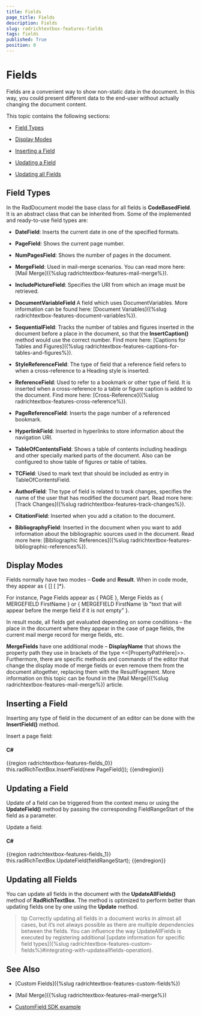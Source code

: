 ```yaml
---
title: Fields
page_title: Fields
description: Fields
slug: radrichtextbox-features-fields
tags: fields
published: True
position: 0
---
```


# Fields



Fields are a convenient way to show non-static data in the document. In this way, you could present different data to the end-user without actually changing the document content.
      

This topic contains the following sections:

* [Field Types](#field-types)

* [Display Modes](#display-modes)

* [Inserting a Field](#inserting-a-field)

* [Updating a Field](#updating-a-field)

* [Updating all Fields](#updating-all-fields)

## Field Types

In the RadDocument model the base class for all fields is __CodeBasedField__. It is an abstract class that can be inherited from. Some of the implemented and ready-to-use field types are:

* __DateField__: Inserts the current date in one of the specified formats.
            

* __PageField__: Shows the current page number.
            

* __NumPagesField__: Shows the number of pages in the document.
            

* __MergeField__: Used in mail-merge scenarios. You can read more here: [Mail Merge]({%slug radrichtextbox-features-mail-merge%}).
            

* __IncludePictureField__: Specifies the URI from which an image must be retrieved.
            

* __DocumentVariableField__ А field which uses DocumentVariables. More information can be found here: [Document Variables]({%slug radrichtextbox-features-document-variables%}).
            

* __SequentialField__: Tracks the number of tables and figures inserted in the document before a place in the document, so that the __InsertCaption()__ method would use the correct number. Find more here: [Captions for Tables and Figures]({%slug radrichtextbox-features-captions-for-tables-and-figures%}).
            

* __StyleReferenceField__: The type of field that a reference field refers to when a cross-reference to a Heading style is inserted.
            

* __ReferenceField__: Used to refer to a bookmark or other type of field. It is inserted when a cross-reference to a table or figure caption is added to the document. Find more here: [Cross-Reference]({%slug radrichtextbox-features-cross-reference%}).
            

* __PageReferenceField__: Inserts the page number of a referenced bookmark.
            

* __HyperlinkField__: Inserted in hyperlinks to store information about the navigation URI.
            

* __TableOfContentsField__: Shows a table of contents including headings and other specially marked parts of the document. Also can be configured to show table of figures or table of tables.
            

* __TCField__: Used to mark text that should be included as entry in TableOfContentsField. 
            

* __AuthorField__: The type of field is related to track changes, specifies the name of the user that has modified the document part. Read more here: [Track Changes]({%slug radrichtextbox-features-track-changes%}).
            

* __CitationField__: Inserted when you add a citation to the document.
            

* __BibliographyField__: Inserted in the document when you want to add information about the bibliographic sources used in the document. Read more here: [Bibliographic References]({%slug radrichtextbox-features-bibliographic-references%}).
            

## Display Modes

Fields normally have two modes – __Code__ and __Result__. When in code mode, they appear as {<FieldTypeName> [<field parameter>] [<switch> <switch parameter>]*}.
        

For instance, Page Fields appear as { PAGE }, Merge Fields as { MERGEFIELD FirstName } or { MERGEFIELD FirstName \b "text that will appear before the merge field if it is not empty" }.
        

In result mode, all fields get evaluated depending on some conditions – the place in the document where they appear in the case of page fields, the current mail merge record for merge fields, etc.

__MergeFields__ have one additional mode – __DisplayName__ that shows the property path they use in brackets of the type <<[PropertyPathHere]>>. Furthermore, there are specific methods and commands of the editor that change the display mode of merge fields or even remove them from the document altogether, replacing them with the ResultFragment. More information on this topic can be found in the [Mail Merge]({%slug radrichtextbox-features-mail-merge%}) article.
        

## Inserting a Field

Inserting any type of field in the document of an editor can be done with the __InsertField()__ method.
        

Insert a page field:

#### __C#__

{{region radrichtextbox-features-fields_0}}
    this.radRichTextBox.InsertField(new PageField());
{{endregion}}

## Updating a Field

Update of a field can be triggered from the context menu or using the __UpdateField()__ method by passing the corresponding FieldRangeStart of the field as a parameter.
        

Update a field:

#### __C#__

{{region radrichtextbox-features-fields_1}}
    this.radRichTextBox.UpdateField(fieldRangeStart);
{{endregion}}

## Updating all Fields

You can update all fields in the document with the __UpdateAllFields()__ method of __RadRichTextBox__. The method is optimized to perform better than updating fields one by one using the __Update__ method.
        
>tip Correctly updating all fields in a document works in almost all cases, but it’s not always possible as there are multiple dependencies between the fields. You can influence the way UpdateAllFields is executed by registering additional [update information for specific field types]({%slug radrichtextbox-features-custom-fields%}#integrating-with-updateallfields-operation).


## See Also

 * [Custom Fields]({%slug radrichtextbox-features-custom-fields%})

 * [Mail Merge]({%slug radrichtextbox-features-mail-merge%})
 
 * [CustomField SDK example](https://github.com/telerik/xaml-sdk/tree/master/RichTextBox/CustomField)
